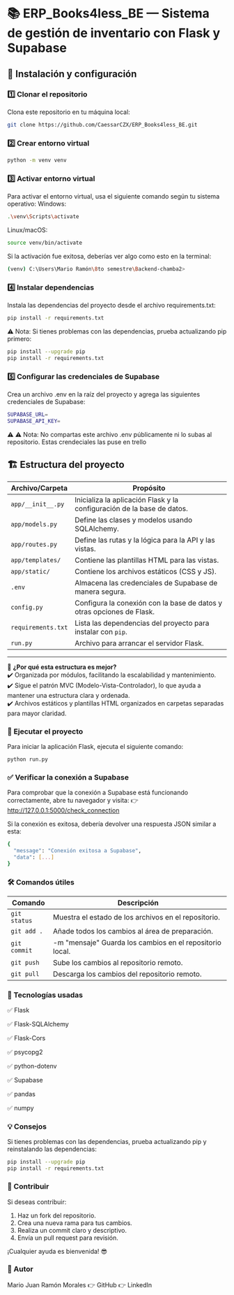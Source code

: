 # 📚 ERP_Books4less_BE — Sistema de gestión de inventario con Flask y Supabase  


## 🚀 **Instalación y configuración**  

### 1️⃣ **Clonar el repositorio**  
Clona este repositorio en tu máquina local:  
```bash
git clone https://github.com/CaessarCZX/ERP_Books4less_BE.git
```
### 2️⃣ **Crear entorno virtual** 
```bash
python -m venv venv
```
### 3️⃣ Activar entorno virtual
Para activar el entorno virtual, usa el siguiente comando según tu sistema operativo:
Windows:
```bash
.\venv\Scripts\activate
```
Linux/macOS:
```bash
source venv/bin/activate
```
Si la activación fue exitosa, deberías ver algo como esto en la terminal:

```bash
(venv) C:\Users\Mario Ramón\8to semestre\Backend-chamba2>
```
### 4️⃣ Instalar dependencias
Instala las dependencias del proyecto desde el archivo requirements.txt:
```bash
pip install -r requirements.txt
```
⚠️ Nota: Si tienes problemas con las dependencias, prueba actualizando pip primero:
```bash
pip install --upgrade pip
pip install -r requirements.txt
```
### 5️⃣ Configurar las credenciales de Supabase
Crea un archivo .env en la raíz del proyecto y agrega las siguientes credenciales de Supabase:
```bash
SUPABASE_URL= 
SUPABASE_API_KEY=
```
⚠️ ⚠️ Nota: No compartas este archivo .env públicamente ni lo subas al repositorio. Estas crendeciales las puse en trello

## 🏗️ **Estructura del proyecto**  
| Archivo/Carpeta | Propósito |
|-----------------|-----------|
| `app/__init__.py` | Inicializa la aplicación Flask y la configuración de la base de datos. |
| `app/models.py` | Define las clases y modelos usando SQLAlchemy. |
| `app/routes.py` | Define las rutas y la lógica para la API y las vistas. |
| `app/templates/` | Contiene las plantillas HTML para las vistas. |
| `app/static/` | Contiene los archivos estáticos (CSS y JS). |
| `.env` | Almacena las credenciales de Supabase de manera segura. |
| `config.py` | Configura la conexión con la base de datos y otras opciones de Flask. |
| `requirements.txt` | Lista las dependencias del proyecto para instalar con `pip`. |
| `run.py` | Archivo para arrancar el servidor Flask. |

---

🌟 **¿Por qué esta estructura es mejor?**  
✔️ Organizada por módulos, facilitando la escalabilidad y mantenimiento.  
✔️ Sigue el patrón MVC (Modelo-Vista-Controlador), lo que ayuda a mantener una estructura clara y ordenada.  
✔️ Archivos estáticos y plantillas HTML organizados en carpetas separadas para mayor claridad.  

### 🚦 Ejecutar el proyecto
Para iniciar la aplicación Flask, ejecuta el siguiente comando:
``` bash
python run.py
```
### ✅ Verificar la conexión a Supabase
Para comprobar que la conexión a Supabase está funcionando correctamente, abre tu navegador y visita:
👉 http://127.0.0.1:5000/check_connection

Si la conexión es exitosa, debería devolver una respuesta JSON similar a esta:
``` bash
{
  "message": "Conexión exitosa a Supabase",
  "data": [...]
}
```
### 🛠️ Comandos útiles
| Comando | Descripción |
|---------|-----------|
|`git status`| Muestra el estado de los archivos en el repositorio.|
|`git add .`	| Añade todos los cambios al área de preparación.|
|`git commit` | -m "mensaje"	Guarda los cambios en el repositorio local.|
|`git push`	| Sube los cambios al repositorio remoto.|
|`git pull`	| Descarga los cambios del repositorio remoto.|

### 🌟 Tecnologías usadas
✅ Flask

✅ Flask-SQLAlchemy

✅ Flask-Cors

✅ psycopg2

✅ python-dotenv

✅ Supabase

✅ pandas

✅ numpy

### 💡 Consejos
Si tienes problemas con las dependencias, prueba actualizando pip y reinstalando las dependencias:
```bash
pip install --upgrade pip
pip install -r requirements.txt
```
### 🎯 Contribuir
Si deseas contribuir:

1. Haz un fork del repositorio.
2. Crea una nueva rama para tus cambios.
3. Realiza un commit claro y descriptivo.
4. Envía un pull request para revisión.
   
¡Cualquier ayuda es bienvenida! 😎

### 👤 Autor
Mario Juan Ramón Morales
👉 GitHub
👉 LinkedIn
